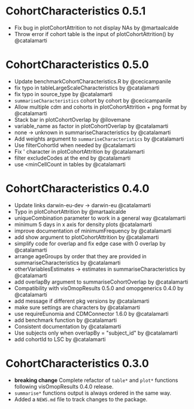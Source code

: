 # CohortCharacteristics 0.5.1

* Fix bug in plotCohortAttrition to not display NAs by @martaalcalde
* Throw error if cohort table is the input of plotCohortAttrition() by @catalamarti

# CohortCharacteristics 0.5.0

* Update benchmarkCohortCharacteristics.R by @cecicampanile
* fix typo in tableLargeScaleCharacteristics by @catalamarti
* fix typo in source_type by @catalamarti
* `summariseCharacteristics` cohort by cohort by @cecicampanile
* Allow multiple cdm and cohorts in plotCohortAttrition + png format by @catalamarti
* Stack bar in plotCohortOverlap by @ilovemane
* variable_name as factor in plotCohortOverlap by @catalamarti
* none -> unknown in summariseCharacteristics by @catalamarti
* Add weights argument to `summariseCharacteristics` by @catalamarti
* Use filterCohortId when needed by @catalamarti
* Fix ' character in plotCohortAttrition by @catalamarti
* filter excludeCodes at the end by @catalamarti
* use <minCellCount in tables by @catalamarti

# CohortCharacteristics 0.4.0

* Update links darwin-eu-dev -> darwin-eu @catalamarti
* Typo in plotCohortAttrition by @martaalcalde
* uniqueCombination parameter to work in a general way @catalamarti
* minimum 5 days in x axis for density plots @catalamarti
* improve documentation of minimumFrequency by @catalamarti
* add show argument to plotCohortAttrition by @catalamarti
* simplify code for overlap and fix edge case with 0 overlap by @catalamarti
* arrange ageGroups by order that they are provided in summariseCharacteristics by @catalamarti
* otherVariablesEstimates -> estimates in summariseCharacteristics by @catalamarti
* add overlapBy argument to summariseCohortOverlap by @catalamarti
* Compatibility with visOmopResults 0.5.0 and omopgenerics 0.4.0 by @catalamarti
* add message if different pkg versions by @catalamarti
* make sure settings are characters by @catalamarti
* use requireEunomia and CDMConnector 1.6.0 by @catalamarti
* add benchmark function by @catalamarti
* Consistent documentation by @catalamarti
* Use subjects only when overlapBy = "subject_id" by @catalamarti
* add cohortId to LSC by @catalamarti

# CohortCharacteristics 0.3.0

* **breaking change** Complete refactor of `table*` and `plot*` functions 
  following visOmopResults 0.4.0 release.
* `summarise*` functions output is always ordered in the same way.
* Added a `NEWS.md` file to track changes to the package.
